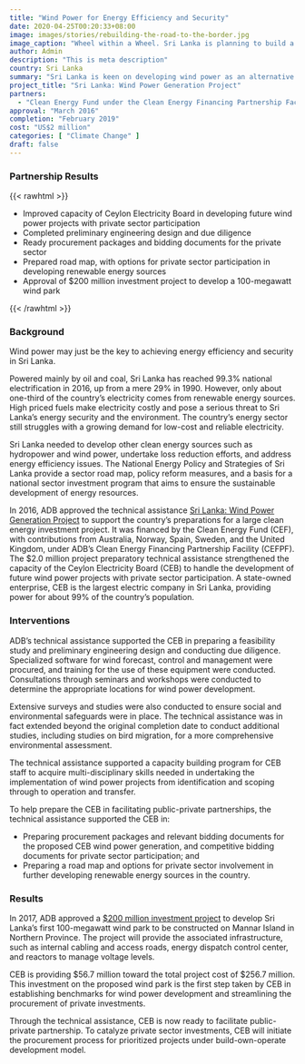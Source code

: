 ```yaml
---
title: "Wind Power for Energy Efficiency and Security"
date: 2020-04-25T00:20:33+08:00
image: images/stories/rebuilding-the-road-to-the-border.jpg
image_caption: "Wheel within a Wheel. Sri Lanka is planning to build a wind farm by 2022 and has undertaken meticulous preparations for harvesting power from winds."
author: Admin
description: "This is meta description"
country: Sri Lanka
summary: "Sri Lanka is keen on developing wind power as an alternative to more costly thermal power. An ADB technical assistance supported by the Clean Energy Fund, with Australia, Norway, Spain, Sweden, and the United Kingdom as cofinanciers, built the capacity of Sri Lanka’s largest electric company to handle wind power projects with private sector involvement."
project_title: "Sri Lanka: Wind Power Generation Project"
partners:
  - "Clean Energy Fund under the Clean Energy Financing Partnership Facility - US$2 million "
approval: "March 2016"
completion: "February 2019"
cost: "US$2 million"
categories: [ "Climate Change" ]
draft: false
---
```

### Partnership Results
{{< rawhtml >}}
    <ul class="dr-results">
	<li><i class="icon-check-circle"></i> Improved capacity of Ceylon Electricity Board in developing future wind power projects with private sector participation</li>
	<li><i class="icon-check-circle"></i> Completed preliminary engineering design and due diligence</li>
	<li><i class="icon-check-circle"></i> Ready procurement packages and bidding documents for the private sector</li>
	<li><i class="icon-check-circle"></i> Prepared road map, with options for private sector participation in developing renewable energy sources</li>
	<li><i class="icon-check-circle"></i> Approval of $200 million investment project to develop a 100-megawatt wind park</li>
	</ul>
{{< /rawhtml >}}

### Background

Wind power may just be the key to achieving energy efficiency and security in Sri Lanka.  
 
Powered mainly by oil and coal, Sri Lanka has reached 99.3% national electrification in 2016, up from a mere 29% in 1990. However, only about one-third of the country’s electricity comes from renewable energy sources. High priced fuels make electricity costly and pose a serious threat to Sri Lanka’s energy security and the environment. The country’s energy sector still struggles with a growing demand for low-cost and reliable electricity.  
 
Sri Lanka needed to develop other clean energy sources such as hydropower and wind power, undertake loss reduction efforts, and address energy efficiency issues. The National Energy Policy and Strategies of Sri Lanka provide a sector road map, policy reform measures, and a basis for a national sector investment program that aims to ensure the sustainable development of energy resources. 

In 2016, ADB approved the technical assistance [Sri Lanka: Wind Power Generation Project](https://www.adb.org/projects/49345-001/main) to support the country’s preparations for a large clean energy investment project. It was financed by the Clean Energy Fund (CEF), with contributions from Australia, Norway, Spain, Sweden, and the United Kingdom, under ADB’s Clean Energy Financing Partnership Facility (CEFPF). The $2.0 million project preparatory technical assistance strengthened the capacity of the Ceylon Electricity Board (CEB) to handle the development of future wind power projects with private sector participation. A state-owned enterprise, CEB is the largest electric company in Sri Lanka, providing power for about 99% of the country’s population. 

### Interventions

ADB’s technical assistance supported the CEB in preparing a feasibility study and preliminary engineering design and conducting due diligence. Specialized software for wind forecast, control and management were procured, and training for the use of these equipment were conducted. Consultations through seminars and workshops were conducted to determine the appropriate locations for wind power development.  
 
Extensive surveys and studies were also conducted to ensure social and environmental safeguards were in place. The technical assistance was in fact extended beyond the original completion date to conduct additional studies, including studies on bird migration, for a more comprehensive environmental assessment. 
 
The technical assistance supported a capacity building program for CEB staff to acquire multi-disciplinary skills needed in undertaking the implementation of wind power projects from identification and scoping through to operation and transfer.  
 
To help prepare the CEB in facilitating public-private partnerships, the technical assistance supported the CEB in:

* Preparing procurement packages and relevant bidding documents for the proposed CEB wind power generation, and competitive bidding documents for private sector participation; and
* Preparing a road map and options for private sector involvement in further developing renewable energy sources in the country.

### Results

In 2017, ADB approved a [$200 million investment project](https://www.adb.org/projects/49345-002/main) to develop Sri Lanka’s first 100-megawatt wind park to be constructed on Mannar Island in Northern Province. The project will provide the associated infrastructure, such as internal cabling and access roads, energy dispatch control center, and reactors to manage voltage levels. 
 
CEB is providing $56.7 million toward the total project cost of $256.7 million. This investment on the proposed wind park is the first step taken by CEB in establishing benchmarks for wind power development and streamlining the procurement of private investments.  
 
Through the technical assistance, CEB is now ready to facilitate public-private partnership. To catalyze private sector investments, CEB will initiate the procurement process for prioritized projects under build-own-operate development model.
